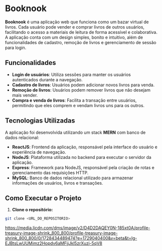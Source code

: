 # Booknook

**Booknook** é uma aplicação web que funciona como um bazar virtual de livros. Cada usuário pode vender e comprar livros de outros usuários, facilitando o acesso a materiais de leitura de forma acessível e colaborativa. A aplicação conta com um design simples, bonito e intuitivo, além de funcionalidades de cadastro, remoção de livros e gerenciamento de sessão para login.

## Funcionalidades

- **Login de usuários**: Utiliza sessões para manter os usuários autenticados durante a navegação.
- **Cadastro de livros**: Usuários podem adicionar novos livros para venda.
- **Remoção de livros**: Usuários podem remover livros que não desejam mais vender.
- **Compra e venda de livros**: Facilita a transação entre usuários, permitindo que eles comprem e vendam livros uns para os outros.

## Tecnologias Utilizadas

A aplicação foi desenvolvida utilizando um stack **MERN** com banco de dados relacional:

- **ReactJS**: Frontend da aplicação, responsável pela interface do usuário e experiência de navegação.
- **NodeJS**: Plataforma utilizada no backend para executar o servidor da aplicação.
- **Express**: Framework para NodeJS, responsável pela criação de rotas e gerenciamento das requisições HTTP.
- **MySQL**: Banco de dados relacional utilizado para armazenar informações de usuários, livros e transações.

## Como Executar o Projeto

1. **Clone o repositório:**

```bash
git clone <URL_DO_REPOSITORIO>

```
https://media.licdn.com/dms/image/v2/D4D2DAQEY0N-185xt0A/profile-treasury-image-shrink_800_800/profile-treasury-image-shrink_800_800/0/1728434489474?e=1729040400&v=beta&t=lg-EJBtsLwUUMimz2Hopdv6aMFjjJkl5zrXuzj-5qV8
